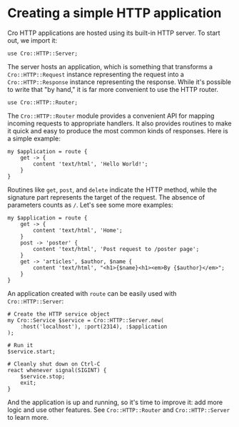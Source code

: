 # Creating a simple HTTP application

Cro HTTP applications are hosted using its built-in HTTP server. To start
out, we import it:

```
use Cro::HTTP::Server;
```

The server hosts an application, which is something that transforms a
`Cro::HTTP::Request` instance representing the request into a
`Cro::HTTP::Response` instance representing the response. While it's possible
to write that "by hand," it is far more convenient to use the HTTP router.

```
use Cro::HTTP::Router;
```

The `Cro::HTTP::Router` module provides a convenient API for mapping incoming
requests to appropriate handlers. It also provides routines to make it quick
and easy to produce the most common kinds of responses. Here is a simple
example:

```
my $application = route {
    get -> {
        content 'text/html', 'Hello World!';
    }
}
```

Routines like `get`, `post`, and `delete` indicate the HTTP method,
while the signature part represents the target of the request. The
absence of parameters counts as `/`. Let's see some more examples:

```
my $application = route {
    get -> {
        content 'text/html', 'Home';
    }
    post -> 'poster' {
        content 'text/html', 'Post request to /poster page';
    }
    get -> 'articles', $author, $name {
        content 'text/html', "<h1>{$name}<h1><em>By {$author}</em>";
    }
}
```

An application created with `route` can be easily used with
`Cro::HTTP::Server`:

```
# Create the HTTP service object
my Cro::Service $service = Cro::HTTP::Server.new(
    :host('localhost'), :port(2314), :$application
);

# Run it
$service.start;

# Cleanly shut down on Ctrl-C
react whenever signal(SIGINT) {
    $service.stop;
    exit;
}
```

And the application is up and running, so it's time to improve it: add
more logic and use other features. See `Cro::HTTP::Router` and
`Cro::HTTP::Server` to learn more.
